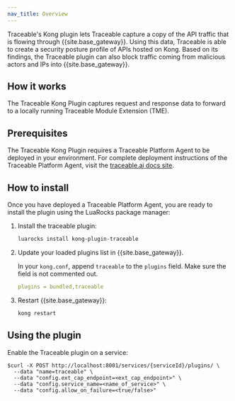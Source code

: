 ```yaml
---
nav_title: Overview
---
```


Traceable's Kong plugin lets Traceable capture a copy of the API traffic that is flowing through {{site.base_gateway}}.
Using this data, Traceable is able to create a security posture profile of APIs hosted on Kong.
Based on its findings, the Traceable plugin can also block traffic coming from malicious actors and IPs into {{site.base_gateway}}.

## How it works

The Traceable Kong Plugin captures request and response data to forward to a locally running Traceable Module Extension (TME).

## Prerequisites
The Traceable Kong Plugin requires a Traceable Platform Agent to be deployed in your environment.
For complete deployment instructions of the Traceable Platform Agent, visit the [traceable.ai docs site](https://docs.traceable.ai/docs/k8s).

## How to install

Once you have deployed a Traceable Platform Agent, you are ready to install the plugin using the LuaRocks package manager:

1. Install the traceable plugin:

    ```sh
    luarocks install kong-plugin-traceable
    ```

2. Update your loaded plugins list in {{site.base_gateway}}.

    In your `kong.conf`, append `traceable` to the `plugins` field. Make sure the field is not commented out.

    ```yaml
    plugins = bundled,traceable
    ```

3. Restart {{site.base_gateway}}:

    ```sh
    kong restart
    ```

## Using the plugin

Enable the Traceable plugin on a service:

```shell
$curl -X POST http://localhost:8001/services/{serviceId}/plugins/ \
  --data "name=traceable" \
  --data "config.ext_cap_endpoint=<ext_cap_endpoint>" \
  --data "config.service_name=<name_of_service>" \
  --data "config.allow_on_failure=<true/false>"
```

